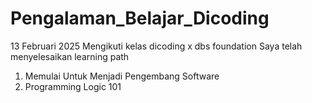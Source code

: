 # Pengalaman_Belajar_Dicoding

13 Februari 2025
Mengikuti kelas dicoding x dbs foundation
Saya telah menyelesaikan learning path
1. Memulai Untuk Menjadi Pengembang Software
2. Programming Logic 101
